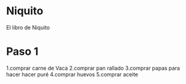 # Niquito
El libro de Niquito
# Paso 1
1.comprar carne de Vaca
2.comprar pan rallado
3.comprar papas para hacer hacer puré
4.comprar huevos
5.comprar aceite
